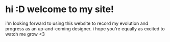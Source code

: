 # hi :D welcome to my site!
i'm looking forward to using this website to record my evolution and progress as an up-and-coming designer.
i hope you're equally as excited to watch me grow <3
